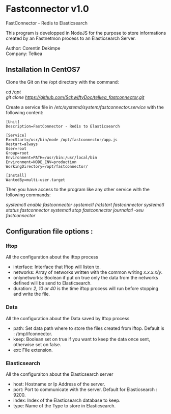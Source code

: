 # Fastconnector v1.0
FastConnector - Redis to Elasticsearch

This program is developped in NodeJS for the purpose to store informations
created by an Fastnetmon process to an Elasticsearch Server.

Author: Corentin Dekimpe<br/>
Company: Telkea

## Installation In CentOS7

Clone the Git on the /opt directory with the command:

_cd /opt_<br/>
_git clone https://github.com/SchwiftyDoc/telkea_fastconnector.git_

Create a service file in _/etc/systemd/system/fastconnector.service_ with the following content:

```
[Unit]
Description=FastConnector - Redis to Elasticsearch

[Service]
ExecStart=/usr/bin/node /opt/fastconnector/app.js
Restart=always
User=root
Group=root
Environment=PATH=/usr/bin:/usr/local/bin
Environment=NODE_ENV=production
WorkingDirectory=/opt/fastconnector/

[Install]
WantedBy=multi-user.target
```

Then you have access to the program like any other service with the following commands:

_systemctl enable fastconnector_
_systemctl (re)start fastconnector_
_systemctl status fastconnector_
_systemctl stop fastconnector_
_journalctl -xeu fastconnector_


## Configuration file options :

### Iftop

All the configuration about the iftop process

* interface: Interface that Iftop will listen to.
* networks: Array of networks written with the common writing _x.x.x.x/y_.
* onlynetworks: Boolean if put on true only the data from the networks defined will be send to Elasticsearch.
* duration: _2, 10 or 40_ is the time iftop process will run before stopping and write the file.

### Data

All the configuration about the Data saved by Iftop process

* path: Set data path where to store the files created from iftop. Default is : /tmp/ifconnector.
* keep: Boolean set on true if you want to keep the data once sent, otherwise set on false.
* ext: File extension.

### Elasticsearch

All the configuraiton about the Elasticsearch server

* host: Hostname or Ip Address of the server.
* port: Port to communicate with the server. Default for Elasticsearch : 9200.
* index: Index of the Elasticsearch database to keep.
* type: Name of the Type to store in Elasticsearch.